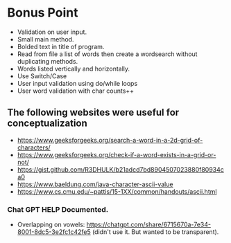 # Bonus Point
* Validation on user input.  
* Small main method. 
* Bolded text in title of program.
* Read from file a list of words then create a wordsearch without duplicating methods.
* Words listed vertically and horizontally.
* Use Switch/Case
* User input validation using do/while loops
* User word validation with char counts++

## The following websites were useful for conceptualization
* https://www.geeksforgeeks.org/search-a-word-in-a-2d-grid-of-characters/
* https://www.geeksforgeeks.org/check-if-a-word-exists-in-a-grid-or-not/
* https://gist.github.com/R3DHULK/b21adcd7bd8904507023880f80934ca0
* https://www.baeldung.com/java-character-ascii-value
* https://www.cs.cmu.edu/~pattis/15-1XX/common/handouts/ascii.html

### Chat GPT HELP Documented.
* Overlapping on vowels: https://chatgpt.com/share/6715670a-7e34-8001-8dc5-3e2fc1c42fe5 (didn't use it. But wanted to be transparent).
